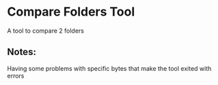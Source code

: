 # Compare Folders Tool

A tool to compare 2 folders

## Notes:

Having some problems with specific bytes that make the tool exited with errors
